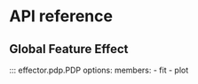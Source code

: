 # API reference

## Global Feature Effect

::: effector.pdp.PDP
    options:
      members:
        - fit
        - plot

